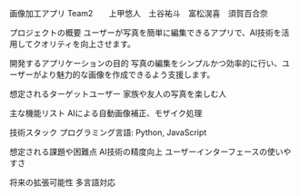 画像加工アプリ
Team2　　上甲悠人　土谷祐斗　富松滉喜　須賀百合奈　

プロジェクトの概要
ユーザーが写真を簡単に編集できるアプリで、AI技術を活用してクオリティを向上させます。

開発するアプリケーションの目的
写真の編集をシンプルかつ効率的に行い、ユーザーがより魅力的な画像を作成できるよう支援します。

想定されるターゲットユーザー
家族や友人の写真を楽しむ人

主な機能リスト
AIによる自動画像補正、モザイク処理

技術スタック
プログラミング言語: Python, JavaScript

想定される課題や困難点
AI技術の精度向上
ユーザーインターフェースの使いやすさ

将来の拡張可能性
多言語対応
